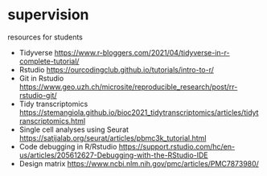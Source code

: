 # supervision

resources for students

-	Tidyverse https://www.r-bloggers.com/2021/04/tidyverse-in-r-complete-tutorial/
-	Rstudio https://ourcodingclub.github.io/tutorials/intro-to-r/
-	Git in Rstudio https://www.geo.uzh.ch/microsite/reproducible_research/post/rr-rstudio-git/
-	Tidy transcriptomics https://stemangiola.github.io/bioc2021_tidytranscriptomics/articles/tidytranscriptomics.html
-	Single cell analyses using Seurat https://satijalab.org/seurat/articles/pbmc3k_tutorial.html
-	Code debugging in R/Rstudio https://support.rstudio.com/hc/en-us/articles/205612627-Debugging-with-the-RStudio-IDE
-	Design matrix https://www.ncbi.nlm.nih.gov/pmc/articles/PMC7873980/
